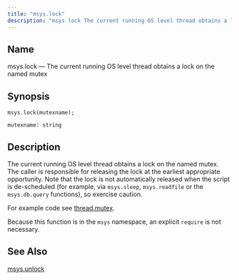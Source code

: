 ```yaml
---
title: "msys.lock"
description: "msys lock The current running OS level thread obtains a lock on the named mutex msys lock mutexname The current running OS level thread obtains a lock on the named mutex The caller is responsible for releasing the lock at the earliest appropriate opportunity Note that the lock is not..."
---
```


<a name="lua.ref.msys.lock"></a> 
## Name

msys.lock — The current running OS level thread obtains a lock on the named mutex

<a name="idp16167760"></a> 
## Synopsis

`msys.lock(mutexname);`

`mutexname: string`<a name="idp16170720"></a> 
## Description

The current running OS level thread obtains a lock on the named mutex. The caller is responsible for releasing the lock at the earliest appropriate opportunity. Note that the lock is not automatically released when the script is de-scheduled (for example, via `msys.sleep`, `msys.readfile` or the `msys.db.query` functions), so exercise caution.

For example code see [thread.mutex](/momentum/4/lua/ref-thread-mutex).

Because this function is in the `msys` namespace, an explicit `require` is not necessary.

<a name="idp16176560"></a> 
## See Also

[msys.unlock](/momentum/4/lua/ref-msys-unlock)